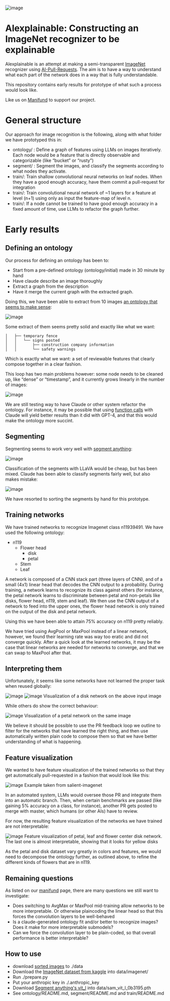 ![image](https://github.com/joy-void-joy/alexplainable/assets/56257405/7db54cd9-ab71-4898-8fb6-83732476fc8e)

# Alexplainable: Constructing an ImageNet recognizer to be explainable

Alexplainable is an attempt at making a semi-transparent [ImageNet](https://www.image-net.org/) recognizer using [AI-Pull-Requests](https://www.lesswrong.com/posts/y9tnz27oLmtLxcrEF/constructability-ai-safety-via-pull-request). The aim is to have a way to understand what each part of the network does in a way that is fully understandable.

This repository contains early results for prototype of what such a process would look like.

Like us on [Manifund](https://manifund.org/projects/investigating-constructability-as-a-safer-approach-to-machine-learning-foqnryxvij) to support our project.

General structure
===
Our approach for image recognition is the following, along with what folder we have prototyped this in:
- ontology/ : Define a graph of features using LLMs on images iteratively. Each node would be a feature that is directly observable and categorizable (like “bucket” or “rusty”)
- segment/ : Segment the images, and classify the segments according to what nodes they activate.
- train/: Train shallow convolutional neural networks on leaf nodes. When they have a good enough accuracy, have them commit a pull-request for integration
- train/: Train convolutional neural network of ~1 layers for a feature at level (n+1) using only as input the feature-map of level n.
- train/: If a node cannot be trained to have good enough accuracy in a fixed amount of time, use LLMs to refactor the graph further.

Early results
===
Defining an ontology
---
Our process for defining an ontology has been to:
- Start from a pre-defined ontology (ontology/initial) made in 30 minute by hand
- Have claude describe an image thoroughly
- Extract a graph from the description
- Have it merge the current graph with the extracted graph.
 
Doing this, we have been able to extract from 10 images [an ontology that seems to make sense](https://github.com/joy-void-joy/alexplainable/blob/main/ontology/result/final):

![image](https://github.com/joy-void-joy/alexplainable/assets/56257405/e3dfda63-f3ed-4abd-adbd-d9710ab38e12)

Some extract of them seems pretty solid and exactly like what we want:
```
│   ├── temporary fence
│   │   └── signs posted
│   │       ├── construction company information
│   │       └── safety warnings
```
Which is exactly what we want: a set of reviewable features that clearly compose together in a clear fashion.

This loop has two main problems however: some node needs to be cleaned up, like  “dense” or “timestamp”, and it currently grows linearly in the number of images:

![image](https://github.com/joy-void-joy/alexplainable/assets/56257405/38187ac5-259b-4933-9c14-0977db6a5a54)

We are still testing way to have Claude or other system refactor the ontology. For instance, it may be possible that using [function calls](https://docs.anthropic.com/claude/docs/tool-use) with Claude will yield better results than it did with GPT-4, and that this would make the ontology more succint.

Segmenting
---
Segmenting seems to work very well with [segment anything](https://github.com/facebookresearch/segment-anything):

![image](https://github.com/joy-void-joy/alexplainable/assets/56257405/7c652491-6cc5-4e09-a70b-614d66f3c8d7)

Classification of the segments with LLaVA would be cheap, but has been mixed. Claude has been able to classify segments fairly well, but also makes mistake:

![image](https://github.com/joy-void-joy/alexplainable/assets/56257405/070ad9c2-9bff-4808-b44b-b77f8557bdb4)

We have resorted to sorting the segments by hand for this prototype.

Training networks
---
We have trained networks to recognize Imagenet class n11939491. We have used the following ontology:

- n119
  - Flower head
    - disk
    - petal
  - Stem
  - Leaf

A network is composed of a CNN stack part (three layers of CNN), and of a small (4x1) linear head that decodes the CNN output to a probability. During training, a network learns to recognize its class against others (for instance, the petal network learns to discriminate between petal and non-petals like disks, flower head, n119, stem and leaf).
We then use the CNN output of a network to feed into the upper ones, the flower head network is only trained on the output of the disk and petal network. 

Using this we have been able to attain 75% accuracy on n119 pretty reliably.

We have tried using AvgPool or MaxPool instead of a linear network, however, we found their learning rate was way too eratic and did not converge quickly. After a quick look at the learned networks, it may be the case that linear networks are needed for networks to converge, and that we can swap to MaxPool after that.

Interpreting them
---
Unfortunately, it seems like some networks have not learned the proper task when reused globally:

![image](https://github.com/joy-void-joy/alexplainable/assets/56257405/59123ad9-d066-482c-8144-21ce8d8dafed)
![image](https://github.com/joy-void-joy/alexplainable/assets/56257405/1f9fc684-2173-411c-bf27-677783dcd23c)
Visualization of a disk network on the above input image

While others do show the correct behaviour:

![image](https://github.com/joy-void-joy/alexplainable/assets/56257405/c2fcbc2d-d989-4cac-bc55-371866abed1b)
Visualization of a petal network on the same image

We believe it should be possible to use the PR feedback loop we outline to filter for the networks that have learned the right thing, and then use automatically written plain code to compose them so that we have better understanding of what is happening.

Feature visualization
---
We wanted to have feature visualization of the trained networks so that they get automatically pull-requested in a fashion that would look like this:

![image](https://github.com/joy-void-joy/alexplainable/assets/56257405/1cdc0338-db8d-488a-b866-68204fb927d0)
Example taken from salient-imagenet

In an automated system, LLMs would oversee those PR and integrate them into an automatic branch. Then, when certain benchmarks are passed (like gaining 5% accuracy on a class, for instance), another PR gets posted to merge with master, which humans (or other AIs) have to review.

For now, the resulting feature visualization of the networks we have trained are not interpretable:

![image](https://github.com/joy-void-joy/alexplainable/assets/56257405/9a8805fc-09bd-47c1-94cc-5c4c5858da1d)
Feature visualization of petal, leaf and flower center disk network. The last one is almost interpretable, showing that it looks for yellow disks

As the petal and disk dataset vary greatly in colors and features, we would need to decompose the ontology further, as outlined above, to refine the different kinds of flowers that are in n119.

Remaining questions
---
As listed on our [manifund](https://manifund.org/projects/investigating-constructability-as-a-safer-approach-to-machine-learning-foqnryxvij) page, there are many questions we still want to investigate:

- Does switching to AvgMax or MaxPool mid-training allow networks to be more interpretable. Or otherwise plaincoding the linear head so that this forces the convolution layers to be well-behaved
- Is a claude-generated ontology fit and/or better to recognize images? Does it make for more interpretable submodels?
- Can we force the convolution layer to be plain-coded, so that overall performance is better interpretable?

How to use
---
- download [sorted images](https://whatisthis.world/alexplainable_data.zip) to ./data
- Download the [ImageNet dataset from kaggle](https://www.kaggle.com/c/imagenet-object-localization-challenge) into data/imagenet/
- Run ./prepare.py
- Put your anthropic key in ./.anthropic_key
- Download [Segment anything's vit_l](https://github.com/facebookresearch/segment-anything?tab=readme-ov-file#model-checkpoints) into data/sam_vit_l_0b3195.pth
- See ontology/README.md, segment/README.md and train/README.md